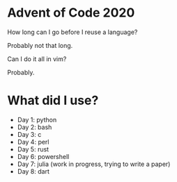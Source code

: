 # Advent of Code 2020

How long can I go before I reuse a language?

Probably not that long.

Can I do it all in vim?

Probably.

# What did I use?
- Day 1: python
- Day 2: bash
- Day 3: c
- Day 4: perl
- Day 5: rust
- Day 6: powershell
- Day 7: julia (work in progress, trying to write a paper)
- Day 8: dart

